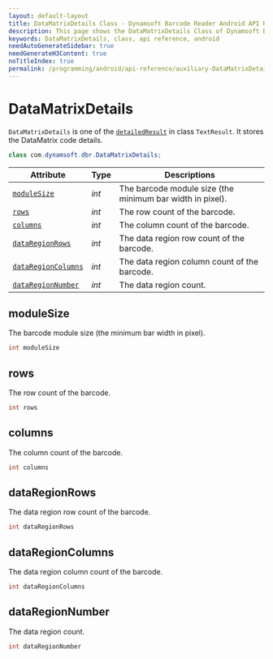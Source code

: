 ```yaml
---
layout: default-layout
title: DataMatrixDetails Class - Dynamsoft Barcode Reader Android API Reference
description: This page shows the DataMatrixDetails Class of Dynamsoft Barcode Reader for Android SDK.
keywords: DataMatrixDetails, class, api reference, android
needAutoGenerateSidebar: true
needGenerateH3Content: true
noTitleIndex: true
permalink: /programming/android/api-reference/auxiliary-DataMatrixDetails.html
---
```


# DataMatrixDetails

`DataMatrixDetails` is one of the [`detailedResult`](auxiliary-TextResult.md#detailedresult) in class `TextResult`. It stores the DataMatrix code details.

```java
class com.dynamsoft.dbr.DataMatrixDetails;
```

| Attribute | Type | Descriptions |
|---------- | ---- |------|
| [`moduleSize`](#modulesize) | *int* | The barcode module size (the minimum bar width in pixel). |
| [`rows`](#rows) | *int* | The row count of the barcode. |
| [`columns`](#columns) | *int* | The column count of the barcode. |
| [`dataRegionRows`](#dataregionrows) | *int* | The data region row count of the barcode. |
| [`dataRegionColumns`](#dataregioncolumns) | *int* | The data region column count of the barcode. |
| [`dataRegionNumber`](#dataregionnumber) | *int* | The data region count. |

## moduleSize

The barcode module size (the minimum bar width in pixel).

```java
int moduleSize
```

## rows

The row count of the barcode.

```java
int rows
```

## columns

The column count of the barcode.

```java
int columns
```

## dataRegionRows

The data region row count of the barcode.

```java
int dataRegionRows
```

## dataRegionColumns

The data region column count of the barcode.

```java
int dataRegionColumns
```

## dataRegionNumber

The data region count.

```java
int dataRegionNumber
```
